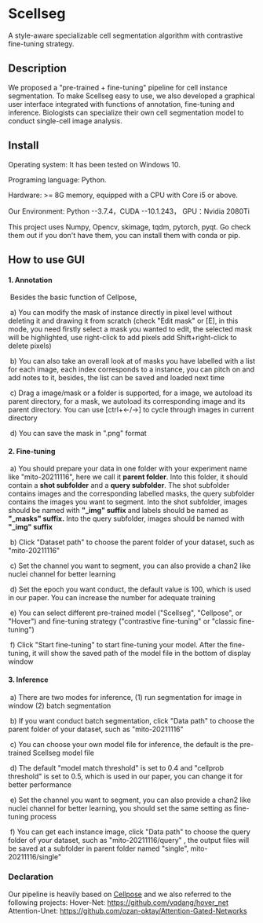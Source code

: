 # Scellseg

A style-aware specializable cell segmentation algorithm with contrastive fine-tuning strategy.

## **Description**

We proposed a "pre-trained + fine-tuning" pipeline for cell instance segmentation. To make Scellseg easy to use, we also developed a graphical user interface integrated with functions of annotation, fine-tuning and inference. Biologists can specialize their own cell segmentation model to conduct single-cell image analysis.

## Install

Operating system: It has been tested on Windows 10.

Programing language: Python.

Hardware: >= 8G memory, equipped with a CPU with Core i5 or above.

Our Environment: Python --3.7.4，CUDA --10.1.243， GPU：Nvidia 2080Ti

This project uses Numpy, Opencv, skimage, tqdm, pytorch, pyqt. Go check them out if you don't have them, you can install them with conda or pip.


## How to use GUI

#### 1. Annotation

​	Besides the  basic function of Cellpose,

​	a) You can modify the mask of instance directly in pixel level without deleting it and drawing it from scratch (check "Edit mask" or [E],  in this mode, you need firstly select a mask you wanted to edit, the selected mask will be highlighted, use right-click to add pixels add Shift+right-click to delete pixels)

​	b) You can also take an overall look at of masks you have labelled with a list for each image, each index corresponds to a instance, you can pitch on and add notes to it, besides, the list can be saved and loaded next time

​	c) Drag a image/mask or a folder is supported, for a image, we autoload its parent directory, for a mask, we autoload its corresponding image and its parent directory. You can use [ctrl+←/→]  to cycle through images in current directory

​	d) You can save the mask in ".png" format

#### 2. Fine-tuning

​	a) You should prepare your data in one folder with your experiment name like "mito-20211116", here we call it <b>parent folder</b>. Into this folder, it should contain a **shot subfolder** and a **query subfolder**. The shot subfolder contains images and the corresponding labelled masks, the query subfolder contains the images you want to segment. Into the shot subfolder, images should be named with **"\_img" suffix** and labels should be named as **"\_masks" suffix.** Into the query subfolder, images should be named with **"\_img" suffix**

​	b) Click "Dataset path" to choose the parent folder of your dataset, such as "mito-20211116"

​	c) Set the channel you want to segment, you can also provide a chan2 like nuclei channel for better learning

​	d) Set the epoch you want conduct, the default value is 100, which is used in our paper. You can increase the number for adequate training

​	e) You can select different pre-trained model ("Scellseg", "Cellpose", or "Hover") and fine-tuning strategy ("contrastive fine-tuning" or "classic fine-tuning")

​	f) Click "Start fine-tuning" to start fine-tuning your model. After the fine-tuning, it will show the saved path of the model file in the bottom of display window

#### 3. Inference

​	a) There are two modes for inference,  (1) run segmentation for image in window (2) batch segmentation

​	b) If you want conduct batch segmentation, click "Data path" to choose the parent folder of your dataset, such as "mito-20211116" 

​	c) You can choose your own model file for inference, the default is the pre-trained Scellseg model file

​	d) The default "model match threshold" is set to 0.4 and "cellprob threshold" is set to 0.5, which is used in our paper, you can change it for better performance

​	e) Set the channel you want to segment, you can also provide a chan2 like nuclei channel for better learning, you should set the same setting as fine-tuning process

​	f) You can get each instance image, click "Data path" to choose the query folder of your dataset, such as "mito-20211116/query" , the output files will be saved at a subfolder in parent folder named "single", mito-20211116/single"

### **Declaration**

Our pipeline is heavily based on [Cellpose](https://github.com/MouseLand/cellpose) and we also referred to the following projects:
Hover-Net: https://github.com/vqdang/hover_net
Attention-Unet: https://github.com/ozan-oktay/Attention-Gated-Networks

